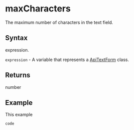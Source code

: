 # maxCharacters

The maximum number of characters in the text field.

## Syntax

expression.

`expression` - A variable that represents a [ApiTextForm](../ApiTextForm.md) class.

## Returns

number

## Example

This example

```javascript
code
```
